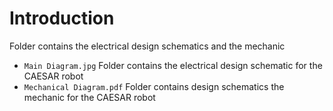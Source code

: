 # Introduction #
Folder contains the electrical design schematics and the mechanic

- `Main Diagram.jpg` Folder contains the electrical design schematic for the CAESAR robot
- `Mechanical Diagram.pdf` Folder contains design schematics the mechanic for the CAESAR robot

